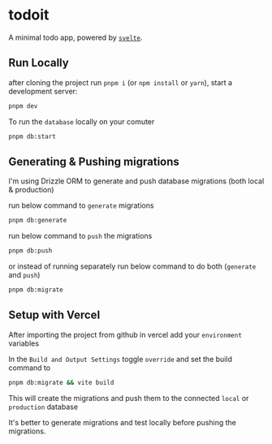 # todoit

A minimal todo app, powered by [`svelte`](https://github.com/sveltejs/svelte).

## Run Locally

after cloning the project run `pnpm i` (or `npm install` or `yarn`), start a development server:

```bash
pnpm dev
```

To run the `database` locally on your comuter

```bash
pnpm db:start
```

## Generating & Pushing migrations

I'm using Drizzle ORM to generate and push database migrations (both local & production)

run below command to `generate` migrations

```bash
pnpm db:generate
```

run below command to `push` the migrations

```bash
pnpm db:push
```

or instead of running separately run below command to do both (`generate` and `push`)

```bash
pnpm db:migrate
```

## Setup with Vercel

After importing the project from github in vercel add your `environment` variables

In the `Build and Output Settings` toggle `override` and set the build command to

```bash
pnpm db:migrate && vite build
```

This will create the migrations and push them to the connected `local` or `production` database

It's better to generate migrations and test locally before pushing the migrations.
